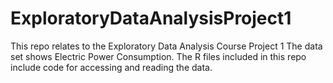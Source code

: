 # ExploratoryDataAnalysisProject1

This repo relates to the Exploratory Data Analysis Course Project 1
The data set shows Electric Power Consumption. The R files included in this repo include code for accessing and reading the data.
